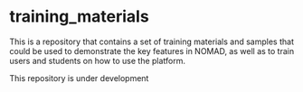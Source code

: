 # training_materials
This is a repository that contains a set of training materials and samples that could be used to demonstrate the key features in NOMAD, as well as to train users and students on how to use the platform.

This repository is under development